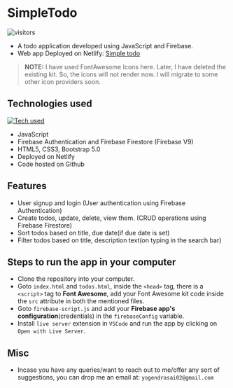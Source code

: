 # SimpleTodo
![visitors](https://visitor-badge.glitch.me/badge?page_id=yogendrasai02.SimpleTodo&left_color=green&right_color=red)
<br>
- A todo application developed using JavaScript and Firebase.
- Web app Deployed on Netlify: [Simple todo](https://simple-todo-2022.netlify.app/)

> **NOTE:** I have used FontAwesome Icons here. Later, I have deleted the existing kit. So, the icons will not render now. I will migrate to some other icon providers soon.

## Technologies used
[![Tech used](https://skillicons.dev/icons?i=js,firebase,html,css,bootstrap)](https://skillicons.dev)
- JavaScript
- Firebase Authentication and Firebase Firestore (Firebase V9)
- HTML5, CSS3, Bootstrap 5.0
- Deployed on Netlify
- Code hosted on Github

## Features
- User signup and login (User authentication using Firebase Authentication)
- Create todos, update, delete, view them. (CRUD operations using Firebase Firestore)
- Sort todos based on title, due date(if due date is set)
- Filter todos based on title, description text(on typing in the search bar)

## Steps to run the app in your computer
- Clone the repository into your computer.
- Goto `index.html` and `todos.html`, inside the `<head>` tag, there is a `<script>` tag to **Font Awesome**, add your Font Awesome kit code inside the `src` attribute in both the mentioned files.
- Goto `firebase-script.js` and add your **Firebase app's configuration**(credentials) in the `firebaseConfig` variable.
- Install `live server` extension in `VSCode` and run the app by clicking on `Open with Live Server`.

## Misc
- Incase you have any queries/want to reach out to me/offer any sort of suggestions, you can drop me an email at: `yogendrasai02@gmail.com`
